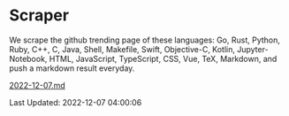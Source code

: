 # Scraper

We scrape the github trending page of these languages: Go, Rust, Python, Ruby, C++, C, Java, Shell, Makefile, Swift, Objective-C, Kotlin, Jupyter-Notebook, HTML, JavaScript, TypeScript, CSS, Vue, TeX, Markdown, and push a markdown result everyday.

[2022-12-07.md](https://github.com/yangwenmai/github-trending-backup/blob/master/2022-12-07.md)

Last Updated: 2022-12-07 04:00:06